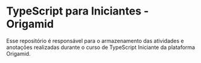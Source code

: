 # TypeScript para Iniciantes - Origamid
Esse repositório é responsável para o armazenamento das atividades e anotações realizadas durante o curso de TypeScript Iniciante da plataforma Origamid.
